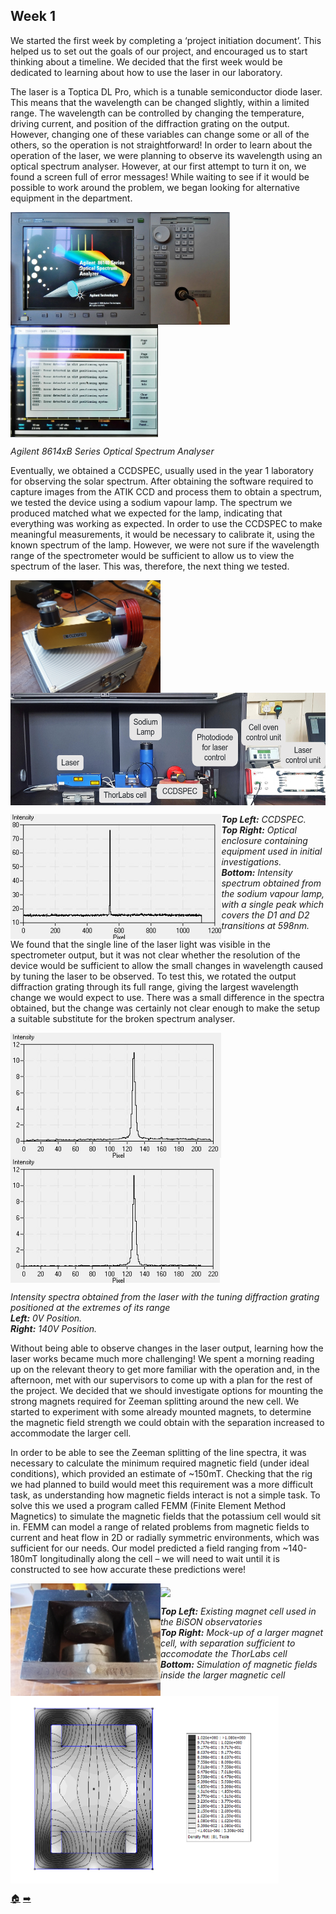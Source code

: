## Week 1

We started the first week by completing a ‘project initiation document’.  This helped us to set out the goals of our project, and encouraged us to start thinking about a timeline. We decided that the first week would be dedicated to learning about how to use the laser in our laboratory.

The laser is a Toptica DL Pro, which is a tunable semiconductor diode laser. This means that the wavelength can be changed slightly, within a limited range. The wavelength can be controlled by changing the temperature, driving current, and position of the diffraction grating on the output. However, changing one of these variables can change some or all of the others, so the operation is not straightforward! In order to learn about the operation of the laser, we were planning to observe its wavelength using an optical spectrum analyser. However, at our first attempt to turn it on, we found a screen full of error messages! While waiting to see if it would be possible to work around the problem, we began looking for alternative equipment in the department.

<a href="url"><img src="https://github.com/daw538/hirosplacement/blob/master/Week%201/OSA.jpg?raw=true" align="left" height="180" ></a>
<a href="url"><img src="https://github.com/daw538/hirosplacement/blob/master/Week%201/OSA_Errors2.jpg?raw=true" align="middle" height="180" ></a>

*Agilent 8614xB Series Optical Spectrum Analyser*

Eventually, we obtained a CCDSPEC, usually used in the year 1 laboratory for observing the solar spectrum. After obtaining the software required to capture images from the ATIK CCD and process them to obtain a spectrum, we tested the device using a sodium vapour lamp. The spectrum we produced matched what we expected for the lamp, indicating that everything was working as expected. In order to use the CCDSPEC to make meaningful measurements, it would be necessary to calibrate it, using the known spectrum of the lamp. However, we were not sure if the wavelength range of the spectrometer would be sufficient to allow us to view the spectrum of the laser. This was, therefore, the next thing we tested.

<a href="url"><img src="https://github.com/daw538/hirosplacement/blob/master/Week%201/CCDSPEC.jpg?raw=true" align="left" height="180" ></a>
<a href="url"><img src="https://github.com/daw538/hirosplacement/blob/master/Week%201/NaLampTest3.png?raw=true" align="middle" height="180" ></a>

<a href="url"><img src="https://github.com/daw538/hirosplacement/blob/master/Week%201/NaLampSpec.jpg?raw=true" align="left" height="200" ></a>

***Top Left:** CCDSPEC.
<br>
**Top Right:** Optical enclosure containing equipment used in initial investigations.
<br>
**Bottom:** Intensity spectrum obtained from the sodium vapour lamp, with a single peak which covers the D1 and D2 transitions at 598nm.*
<BR CLEAR="left">
We found that the single line of the laser light was visible in the spectrometer output, but it was not clear whether the resolution of the device would be sufficient to allow the small changes in wavelength caused by tuning the laser to be observed. To test this, we rotated the output diffraction grating through its full range, giving the largest wavelength change we would expect to use. There was a small difference in the spectra obtained, but the change was certainly not clear enough to make the setup a suitable substitute for the broken spectrum analyser.

<a href="url"><img src="https://github.com/daw538/hirosplacement/blob/master/Week%201/0V peak2.jpg?raw=true" align="left" height="200" ></a>
<a href="url"><img src="https://github.com/daw538/hirosplacement/blob/master/Week%201/140V peak2.jpg?raw=true" align="middle" height="200" ></a>
  
*Intensity spectra obtained from the laser with the tuning diffraction grating positioned at the extremes of its range
<br>
**Left:** 0V Position.
<br>
**Right:** 140V Position.*

Without being able to observe changes in the laser output, learning how the laser works became much more challenging! We spent a morning reading up on the relevant theory to get more familiar with the operation and, in the afternoon, met with our supervisors to come up with a plan for the rest of the project. We decided that we should investigate options for mounting the strong magnets required for Zeeman splitting around the new cell. We started to experiment with some already mounted magnets, to determine the magnetic field strength we could obtain with the separation increased to accommodate the larger cell.

In order to be able to see the Zeeman splitting of the line spectra, it was necessary to calculate the minimum required magnetic field (under ideal conditions), which provided an estimate of ~150mT. Checking that the rig we had planned to build would meet this requirement was a more difficult task, as understanding how magnetic fields interact is not a simple task. To solve this we used a program called FEMM (Finite Element Method Magnetics) to simulate the magnetic fields that the potassium cell would sit in. FEMM can model a range of related problems from magnetic fields to current and heat flow in 2D or radially symmetric environments, which was sufficient for our needs. Our model predicted a field ranging from ~140-180mT longitudinally along the cell – we will need to wait until it is constructed to see how accurate these predictions were!

<a href="url"><img src="https://github.com/daw538/hirosplacement/blob/master/Week%201/BiSONCell.jpg?raw=true" align="left" height="180" ></a>
<a href="url"><img src="https://github.com/daw538/hirosplacement/blob/master/Week%201/MagnetMock.jpg?raw=true" align="middle" height="180" ></a>
<br>
<a href="url"><img src="https://github.com/daw538/hirosplacement/blob/master/Week%201/Model_old.png?raw=true" align="left" height="300" ></a>

***Top Left:** Existing magnet cell used in the BiSON observatories
<br>
**Top Right:** Mock-up of a larger magnet cell, with separation sufficient to accomodate the ThorLabs cell
<br>
**Bottom:** Simulation of magnetic fields inside the larger magnetic cell*

<BR CLEAR="left">
  
[:house:](https://github.com/daw538/hirosplacement)
[:arrow_right:](https://github.com/daw538/hirosplacement/blob/master/week2.md)
